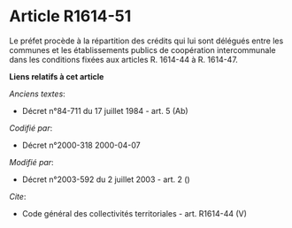 # Article R1614-51

Le préfet procède à la répartition des crédits qui lui sont délégués entre les communes et les établissements publics de
coopération intercommunale dans les conditions fixées aux articles R. 1614-44 à R. 1614-47.

**Liens relatifs à cet article**

_Anciens textes_:

  - Décret n°84-711 du 17 juillet 1984 - art. 5 (Ab)

_Codifié par_:

  - Décret n°2000-318 2000-04-07

_Modifié par_:

  - Décret n°2003-592 du 2 juillet 2003 - art. 2 ()

_Cite_:

  - Code général des collectivités territoriales - art. R1614-44 (V)
